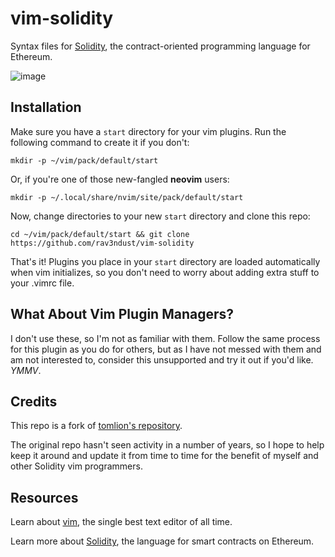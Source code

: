 # vim-solidity
Syntax files for [Solidity](https://github.com/ethereum/solidity), the
contract-oriented programming language for Ethereum.

![image](https://user-images.githubusercontent.com/35274771/166626983-7829b4cd-f738-4548-a993-8881eb592fb4.png)


## Installation

Make sure you have a `start` directory for your vim plugins. Run the following command to create it if you don't: 

`mkdir -p ~/vim/pack/default/start` 

Or, if you're one of those new-fangled **neovim** users: 

`mkdir -p ~/.local/share/nvim/site/pack/default/start` 

Now, change directories to your new `start` directory and clone this repo: 

`cd ~/vim/pack/default/start && git clone https://github.com/rav3ndust/vim-solidity` 

That's it! Plugins you place in your `start` directory are loaded automatically when vim initializes, so you don't need to worry about adding extra stuff to your .vimrc file. 

## What About Vim Plugin Managers? 

I don't use these, so I'm not as familiar with them. Follow the same process for this plugin as you do for others, but as I have not messed with them and am not interested to, consider this unsupported and try it out if you'd like. _YMMV_. 

## Credits

This repo is a fork of [tomlion's repository](https://github.com/tomlion/vim-solidity). 

The original repo hasn't seen activity in a number of years, so I hope to help keep it around and update it from time to time for the benefit of myself and other Solidity vim programmers. 

## Resources

Learn about [vim](https://www.vim.org/), the single best text editor of all time.

Learn more about [Solidity](https://soliditylang.org/), the language for smart contracts on Ethereum.
